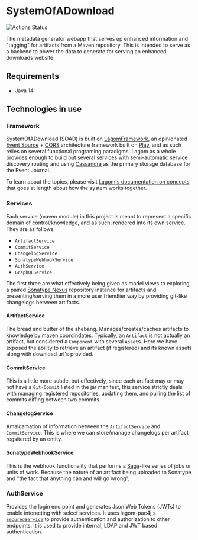 # SystemOfADownload

![Actions Status](https://github.com/SpongePowered/SystemOfADownload/workflows/.github/workflows/build-project.yaml/badge.svg)

The metadata generator webapp that serves up enhanced information
and "tagging" for artifacts from a Maven repository. This is intended to
serve as a backend to power the data to generate for serving an enhanced
downloads website.

## Requirements

- Java 14

## Technologies in use

### Framework

SystemOfADownload (SOAD) is built on [LagomFramework], an opinionated
[Event Source] + [CQRS] architecture framework built on [Play], and as such relies
on several functional programing paradigms. Lagom as a whole provides enough
to build out several services with semi-automatic service discovery routing
and using [Cassandra] as the primary storage database for the Event Journal.

To learn about the topics, please visit
[Lagom's documentation on concepts](https://www.lagomframework.com/documentation/1.6.x/java/CoreConcepts.html)
that goes at length about how the system works together.

### Services
Each service (maven module) in this project is meant to represent a specific
domain of control/knowledge, and as such, rendered into its own service. They are
as follows
- `ArtifactService`
- `CommitService`
- `ChangelogService`
- `SonatypeWebhookService`
- `AuthService`
- `GraphQLService`

The first three are what effectively being given as model views to exploring a paired
[Sonatype Nexus] repository instance for artifacts and presenting/serving them in a
more user friendlier way by providing git-like changelogs between artifacts. 

#### ArtifactService

The bread and butter of the shebang. Manages/creates/caches artifacts to knowledge by
[maven coordindates](https://maven.apache.org/pom.html#Maven_Coordinates). Typically,
an `Artifact` is not actually an artifact, but considered a `Component` with several
`Asset`s. Here we have exposed the ability to retrieve an artifact (if registered) and
its known assets along with download url's provided.

#### CommitService

This is a little more subtle, but effectively, since each artifact may or may not have a
`Git-Commit` listed in the jar manifest, this service strictly deals with managing registered
repositories, updating them, and pulling the list of commits diffing between two commits.

#### ChangelogService

Amalgamation of information between the `ArtifactService` and `CommitService`. This is where
we can store/manage changelogs per artifact regsitered by an entity.

#### SonatypeWebhookService

This is the webhook functionality that performs a [Saga]-like series of jobs or units of
work. Because the nature of an artifact being uploaded to Sonatype and "the fact that anything
can and will go wrong", 

### AuthService

Provides the login end point and generates Json Web Tokens (JWTs) to enable interacting
with select services. It uses lagom-pac4j's [`SecuredService`] to provide authentication
and authorization to other endpoints. It is used to provide internal, LDAP and JWT based
authentication.

[LagomFramework]:https://lagomframework.com/
[Event Source]:https://docs.microsoft.com/en-us/azure/architecture/patterns/event-sourcing
[CQRS]:https://docs.microsoft.com/en-us/azure/architecture/patterns/cqrs
[Play]:https://www.playframework.com
[Cassandra]:https://cassandra.apache.org
[Sonatype Nexus]:https://www.sonatype.com/nexus/repository-pro
[Saga]:https://docs.microsoft.com/en-us/azure/architecture/reference-architectures/saga/saga
[`SecuredService`]:https://github.com/pac4j/lagom-pac4j/blob/master/shared/src/main/java/org/pac4j/lagom/javadsl/SecuredService.java